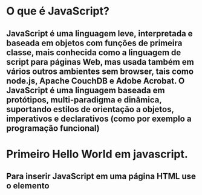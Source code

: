 # O que é JavaScript?

## JavaScript é uma linguagem leve, interpretada e baseada em objetos com funções de primeira classe, mais conhecida como a linguagem de script para páginas Web, mas usada também em vários outros ambientes sem browser, tais como node.js,  Apache CouchDB e Adobe Acrobat. O JavaScript é uma linguagem baseada em protótipos, multi-paradigma e dinâmica, suportando estilos de orientação a objetos, imperativos e declarativos (como por exemplo a programação funcional)

# Primeiro Hello World em javascript.
## Para inserir JavaScript em uma página HTML use o elemento <script>. Existem duas maneiras de usar elemento <script> em uma página HTML:
 - Incorpore o código JavaScript diretamente na página HTML.
 - Faça referência a um arquivo de código JavaScript externo.

## Incorpore código JavaScript em uma página HTML
### Colocar o código JavaScript diretamente dentro do elemento <script> não é recomendado e deve ser usado somente para prova de conceito ou para testes.
### No elemento <script>, usamos a função alert() para exibir a mensagem Hello, World!.
### <script> Alert('Hello World') </script>
